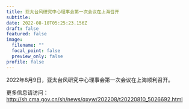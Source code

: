 ```yaml
---
title: 亚太台风研究中心理事会第一次会议在上海召开
subtitle: 
date: 2022-08-10T05:25:23.156Z
draft: false
featured: false
image:
  filename: ""
  focal_point: false
  preview_only: false
profile: false
---
```

2022年8月9日，亚太台风研究中心理事会第一次会议在上海顺利召开。

<!--more-->
更多信息请访问：
http://sh.cma.gov.cn/sh/news/qxyw/202208/t20220810_5026692.html
